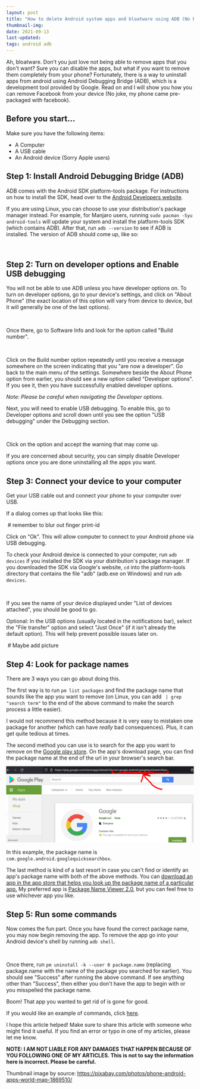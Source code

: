```yaml
---
layout: post
title: "How to delete Android system apps and bloatware using ADB (No Root)"
thumbnail-img: 
date: 2021-09-13
last-updated: 
tags: android adb
---
```


Ah, bloatware. Don't you just love not being able to remove apps that you don't want? Sure you can disable the apps, but what if you want to remove them completely from your phone? Fortunately, there is a way to uninstall apps from android using Android Debugging Bridge (ADB), which is a development tool provided by Google. Read on and I will show you how you can remove Facebook from your device (No joke, my phone came pre-packaged with facebook).

## Before you start...

Make sure you have the following items: 
- A Computer
- A USB cable
- An Android device (Sorry Apple users)

## Step 1: Install Android Debugging Bridge (ADB)

ADB comes with the Android SDK platform-tools package. For instructions on how to install the SDK, head over to the <a href="https://developer.android.com/studio/command-line/adb" target="_blank">Android Developers website</a>. 

If you are using Linux, you can choose to use your distribution's package manager instead. For example, for Manjaro users, running `sudo pacman -Syu android-tools` will update your system and install the platform-tools SDK (which contains ADB). After that, run `adb --version` to see if ADB is installed. The version of ADB should come up, like so:

![]()

## Step 2: Turn on developer options and Enable USB debugging

You will not be able to use ADB unless you have developer options on. To turn on developer options, go to your device's settings, and click on "About Phone" (the exact location of this option will vary from device to device, but it will generally be one of the last options). 

![]()

Once there, go to Software Info and look for the option called "Build number".

![]()

 Click on the Build number option repeatedly until you receive a message somewhere on the screen indicating that you "are now a developer". Go back to the main menu of the settings. Somewhere beside the About Phone option from earlier, you should see a new option called "Developer options". If you see it, then you have successfully enabled developer options.

*Note: Please be careful when navigating the Developer options.*

Next, you will need to enable USB debugging. To enable this, go to Developer options and scroll down until you see the option "USB debugging" under the Debugging section. 

![]()

Click on the option and accept the warning that may come up.

If you are concerned about security, you can simply disable Developer options once you are done uninstalling all the apps you want.

## Step 3: Connect your device to your computer

Get your USB cable out and connect your phone to your computer over USB. 

If a dialog comes up that looks like this: 

![]() # remember to blur out finger print-id

Click on "Ok". This will allow computer to connect to your Android phone via USB debugging.

To check your Android device is connected to your computer, run `adb devices` if you installed the SDK via your distribution's package manager. If you downloaded the SDK via Google's website, `cd` into the platform-tools directory that contains the file "adb" (adb.exe on Windows) and run `adb devices`.

![]()

If you see the name of your device displayed under "List of devices attached", you should be good to go.

Optional: In the USB options (usually located in the notifications bar), select the "File transfer" option and select "Just Once" (if it isn't already the default option). This will help prevent possible issues later on.

![]() # Maybe add picture

## Step 4: Look for package names

There are 3 ways you can go about doing this.

The first way is to run `pm list packages` and find the package name that sounds like the app you want to remove (on Linux, you can add ` | grep "search term"` to the end of the above command to make the search process a little easier). 

I would not recommend this method because it is very easy to mistaken one package for another (which can have *really* bad consequences). Plus, it can get quite tedious at times.

The second method you can use is to search for the app you want to remove on the <a href="https://play.google.com/store/apps" target="_blank">Google play store</a>. On the app's download page, you can find the package name at the end of the url in your browser's search bar.

![Google app download page](../assets/img/adb-android/google-play.png)

In this example, the package name is `com.google.android.googlequicksearchbox`. 

The last method is kind of a last resort in case you can't find or identify an app's package name with both of the above methods. You can <a href="https://play.google.com/store/search?q=package%20name&c=apps" target="_blank">download an app in the app store that helps you look up the package name of a particular app.</a> My preferred app is <a href="https://play.google.com/store/apps/details?id=com.csdroid.pkg" target="_blank">Package Name Viewer 2.0</a>, but you can feel free to use whichever app you like.

## Step 5: Run some commands

Now comes the fun part. Once you have found the correct package name, you may now begin removing the app. To remove the app go into your Android device's shell by running `adb shell`. 

![]()

Once there, run `pm uninstall -k --user 0 package.name` (replacing package.name with the name of the package you searched for earlier). You should see "Success" after running the above command. If see anything other than "Success", then either you don't have the app to begin with or you misspelled the package name. 

Boom! That app you wanted to get rid of is gone for good.

If you would like an example of commands, click <a href="https://github.com/ismaeltovar/bash-scripts/blob/main/adb-scripts/remove-unwanted-apps-android" target="_blank">here</a>.

I hope this article helped! Make sure to share this article with someone who might find it useful. If you find an error or typo in one of my articles, please let me know.

**NOTE: I AM NOT LIABLE FOR ANY DAMAGES THAT HAPPEN BECAUSE OF YOU FOLLOWING ONE OF MY ARTICLES. This is not to say the information here is incorrect. Please be careful.**

Thumbnail image by source: <a href="https://pixabay.com/photos/phone-android-apps-world-map-1869510/" target="_blank">https://pixabay.com/photos/phone-android-apps-world-map-1869510/</a>